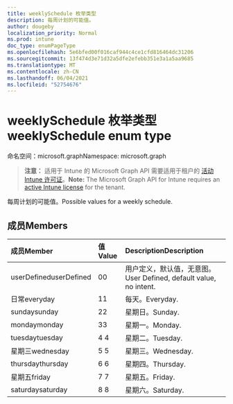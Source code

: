```yaml
---
title: weeklySchedule 枚举类型
description: 每周计划的可能值。
author: dougeby
localization_priority: Normal
ms.prod: intune
doc_type: enumPageType
ms.openlocfilehash: 5e6bfed00f016caf944c4ce1cfd816464dc31206
ms.sourcegitcommit: 13f474d3e71d32a5dfe2efebb351e3a1a5aa9685
ms.translationtype: MT
ms.contentlocale: zh-CN
ms.lasthandoff: 06/04/2021
ms.locfileid: "52754676"
---
```

# <a name="weeklyschedule-enum-type"></a><span data-ttu-id="a1010-103">weeklySchedule 枚举类型</span><span class="sxs-lookup"><span data-stu-id="a1010-103">weeklySchedule enum type</span></span>

<span data-ttu-id="a1010-104">命名空间：microsoft.graph</span><span class="sxs-lookup"><span data-stu-id="a1010-104">Namespace: microsoft.graph</span></span>

> <span data-ttu-id="a1010-105">**注意：** 适用于 Intune 的 Microsoft Graph API 需要适用于租户的 [活动 Intune 许可证](https://go.microsoft.com/fwlink/?linkid=839381)。</span><span class="sxs-lookup"><span data-stu-id="a1010-105">**Note:** The Microsoft Graph API for Intune requires an [active Intune license](https://go.microsoft.com/fwlink/?linkid=839381) for the tenant.</span></span>

<span data-ttu-id="a1010-106">每周计划的可能值。</span><span class="sxs-lookup"><span data-stu-id="a1010-106">Possible values for a weekly schedule.</span></span>

## <a name="members"></a><span data-ttu-id="a1010-107">成员</span><span class="sxs-lookup"><span data-stu-id="a1010-107">Members</span></span>
|<span data-ttu-id="a1010-108">成员</span><span class="sxs-lookup"><span data-stu-id="a1010-108">Member</span></span>|<span data-ttu-id="a1010-109">值</span><span class="sxs-lookup"><span data-stu-id="a1010-109">Value</span></span>|<span data-ttu-id="a1010-110">Description</span><span class="sxs-lookup"><span data-stu-id="a1010-110">Description</span></span>|
|:---|:---|:---|
|<span data-ttu-id="a1010-111">userDefined</span><span class="sxs-lookup"><span data-stu-id="a1010-111">userDefined</span></span>|<span data-ttu-id="a1010-112">0</span><span class="sxs-lookup"><span data-stu-id="a1010-112">0</span></span>|<span data-ttu-id="a1010-113">用户定义，默认值，无意图。</span><span class="sxs-lookup"><span data-stu-id="a1010-113">User Defined, default value, no intent.</span></span>|
|<span data-ttu-id="a1010-114">日常</span><span class="sxs-lookup"><span data-stu-id="a1010-114">everyday</span></span>|<span data-ttu-id="a1010-115">1</span><span class="sxs-lookup"><span data-stu-id="a1010-115">1</span></span>|<span data-ttu-id="a1010-116">每天。</span><span class="sxs-lookup"><span data-stu-id="a1010-116">Everyday.</span></span>|
|<span data-ttu-id="a1010-117">sunday</span><span class="sxs-lookup"><span data-stu-id="a1010-117">sunday</span></span>|<span data-ttu-id="a1010-118">2</span><span class="sxs-lookup"><span data-stu-id="a1010-118">2</span></span>|<span data-ttu-id="a1010-119">星期日。</span><span class="sxs-lookup"><span data-stu-id="a1010-119">Sunday.</span></span>|
|<span data-ttu-id="a1010-120">monday</span><span class="sxs-lookup"><span data-stu-id="a1010-120">monday</span></span>|<span data-ttu-id="a1010-121">3</span><span class="sxs-lookup"><span data-stu-id="a1010-121">3</span></span>|<span data-ttu-id="a1010-122">星期一。</span><span class="sxs-lookup"><span data-stu-id="a1010-122">Monday.</span></span>|
|<span data-ttu-id="a1010-123">tuesday</span><span class="sxs-lookup"><span data-stu-id="a1010-123">tuesday</span></span>|<span data-ttu-id="a1010-124">4 </span><span class="sxs-lookup"><span data-stu-id="a1010-124">4</span></span>|<span data-ttu-id="a1010-125">星期二。</span><span class="sxs-lookup"><span data-stu-id="a1010-125">Tuesday.</span></span>|
|<span data-ttu-id="a1010-126">星期三</span><span class="sxs-lookup"><span data-stu-id="a1010-126">wednesday</span></span>|<span data-ttu-id="a1010-127">5 </span><span class="sxs-lookup"><span data-stu-id="a1010-127">5</span></span>|<span data-ttu-id="a1010-128">星期三。</span><span class="sxs-lookup"><span data-stu-id="a1010-128">Wednesday.</span></span>|
|<span data-ttu-id="a1010-129">thursday</span><span class="sxs-lookup"><span data-stu-id="a1010-129">thursday</span></span>|<span data-ttu-id="a1010-130">6 </span><span class="sxs-lookup"><span data-stu-id="a1010-130">6</span></span>|<span data-ttu-id="a1010-131">星期四。</span><span class="sxs-lookup"><span data-stu-id="a1010-131">Thursday.</span></span>|
|<span data-ttu-id="a1010-132">星期五</span><span class="sxs-lookup"><span data-stu-id="a1010-132">friday</span></span>|<span data-ttu-id="a1010-133">7 </span><span class="sxs-lookup"><span data-stu-id="a1010-133">7</span></span>|<span data-ttu-id="a1010-134">星期五。</span><span class="sxs-lookup"><span data-stu-id="a1010-134">Friday.</span></span>|
|<span data-ttu-id="a1010-135">saturday</span><span class="sxs-lookup"><span data-stu-id="a1010-135">saturday</span></span>|<span data-ttu-id="a1010-136">8 </span><span class="sxs-lookup"><span data-stu-id="a1010-136">8</span></span>|<span data-ttu-id="a1010-137">星期六。</span><span class="sxs-lookup"><span data-stu-id="a1010-137">Saturday.</span></span>|




